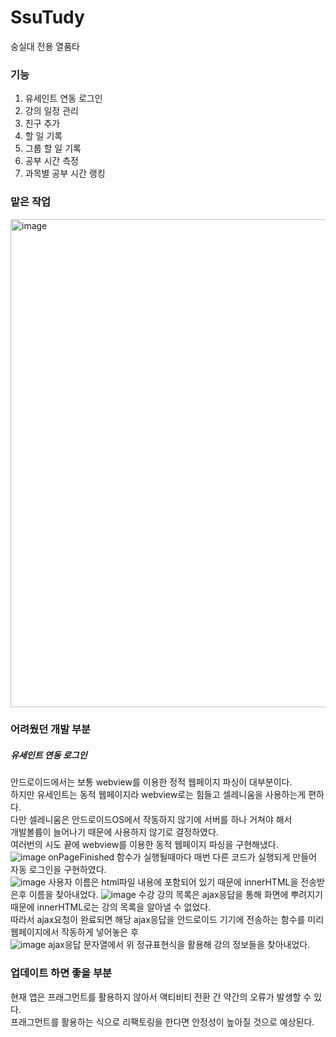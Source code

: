 # SsuTudy
숭실대 전용 열품타

### 기능
1. 유세인트 연동 로그인
2. 강의 일정 관리
3. 친구 추가
4. 할 일 기록
5. 그룹 할 일 기록
6. 공부 시간 측정
7. 과목별 공부 시간 랭킹

### 맡은 작업
<img width="781" alt="image" src="https://github.com/user-attachments/assets/453cfde4-cce2-43e9-8d39-f87b68f6a08d" />

### 어려웠던 개발 부분
##### 유세인트 연동 로그인
안드로이드에서는 보통 webview를 이용한 정적 웹페이지 파싱이 대부분이다. <br/>
하지만 유세인트는 동적 웹페이지라 webview로는 힘들고 셀레니움을 사용하는게 편하다. <br/>
다만 셀레니움은 안드로이드OS에서 작동하지 않기에 서버를 하나 거쳐야 해서 <br/>
개발볼륨이 늘어나기 때문에 사용하지 않기로 결정하였다. <br/>
여러번의 시도 끝에 webview를 이용한 동적 웹페이지 파싱을 구현해냈다. <br/>
![image](https://github.com/user-attachments/assets/7f6ff937-c131-489e-8848-dd80ce465164)
onPageFinished 함수가 실행될때마다 매번 다른 코드가 실행되게 만들어 자동 로그인을 구현하였다. <br/>
![image](https://github.com/user-attachments/assets/3019db3a-b992-4756-8ecf-c1b65bbd46ec)
사용자 이름은 html파일 내용에 포함되어 있기 때문에 innerHTML을 전송받은후 이름을 찾아내었다.
![image](https://github.com/user-attachments/assets/5006af83-0580-4272-8bd3-ef2651769878)
수강 강의 목록은 ajax응답을 통해 화면에 뿌려지기 때문에 innerHTML로는 강의 목록을 알아낼 수 없었다. <br/>
따라서 ajax요청이 완료되면 해당 ajax응답을 안드로이드 기기에 전송하는 함수를 미리 웹페이지에서 작동하게 넣어놓은 후<br/>
![image](https://github.com/user-attachments/assets/57fe5e32-44b5-4149-bf67-93c56facc5fb)
ajax응답 문자열에서 위 정규표현식을 활용해 강의 정보들을 찾아내었다.

### 업데이트 하면 좋을 부분
현재 앱은 프래그먼트를 활용하지 않아서 액티비티 전환 간 약간의 오류가 발생할 수 있다. <br/>
프래그먼트를 활용하는 식으로 리팩토링을 한다면 안정성이 높아질 것으로 예상된다.
